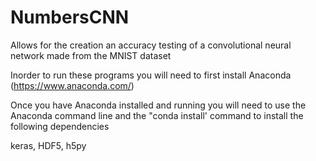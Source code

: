 # NumbersCNN
Allows for the creation an accuracy testing of a convolutional neural network made from the MNIST dataset

Inorder to run these programs you will need to first install Anaconda (https://www.anaconda.com/)

Once you have Anaconda installed and running you will need to use the Anaconda command line and the "conda install' command to install the following dependencies

 keras, HDF5, h5py
